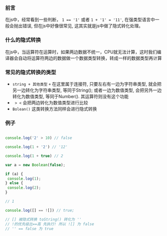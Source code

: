 ### 前言
  在js中，经常看到一些判断， ``` 1 == '1' ``` 或者 ``` 1 + '1' = '11' ```, 在强类型语言中一般会抛出错误, 但在js中好像很常见, 这其实就是js中做了隐式转化处理。
  
### 什么的隐式转换
   在js中，当运算符在运算时，如果两边数据不统一，CPU就无法计算，这时我们编译器会自动将运算符两边的数据做一个数据类型转换，转成一样的数据类型再计算
   
### 常见的隐式转换的类型
  -  ```string + 其他类型``` ```+``` 在这里属于连接符, 只要左右有一边为字符串类型, 就会把另一边转化为字符串类型, 等同于String(); 或者一边为数值类型, 会把另外一边转化为数值类型, 等同于Number(). 其运算符则没有这个功能
  - ``` > <``` 会把两边转化为数值类型进行比较
  -  ``` Bolean() ``` 这类转换方法同样会进行隐式转换
  
### 例子
 ```js
 
 console.log('2' > 10) // false
 
 console.log(1 + '2') // '12'
 
 console.log(1 + true) // 2
 
 var a = new Boolean(false);
 
 if (a) {
  console.log(1);
 } else {
  console.log(2);
 }
 
 // 1
 
 console.log([] == ![]) // true;
 
 // [] 被隐式转换 toString() 转化为 ''
 // !的优先级比==高 先执行! 所以 ![] 为 false
 // '' == false 为 true
 
 ```
